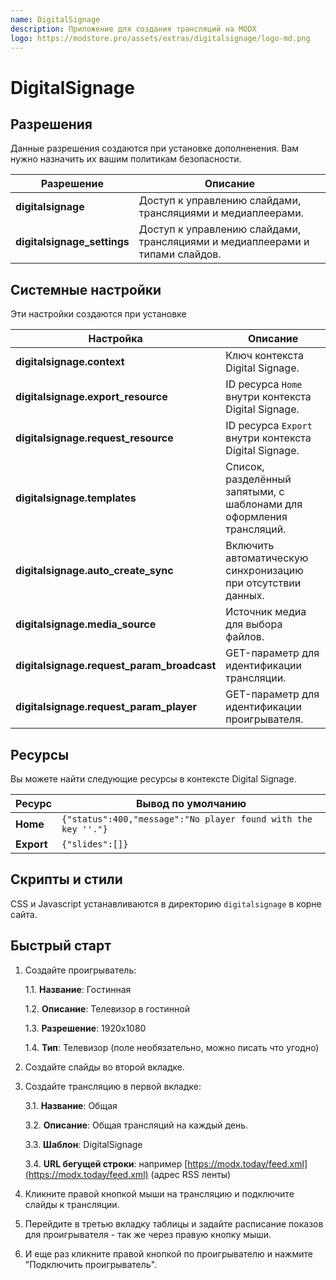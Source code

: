```yaml
---
name: DigitalSignage
description: Приложение для создания трансляций на MODX
logo: https://modstore.pro/assets/extras/digitalsignage/logo-md.png
---
```

# DigitalSignage

## Разрешения

Данные разрешения создаются при установке дополненения. Вам нужно назначить их вашим политикам безопасности.

| Разрешение                  | Описание                                                                     |
| --------------------------- | ---------------------------------------------------------------------------- |
| **digitalsignage**          | Доступ к управлению слайдами, трансляциями и медиаплеерами.                  |
| **digitalsignage_settings** | Доступ к управлению слайдами, трансляциями и медиаплеерами и типами слайдов. |

## Системные настройки

Эти настройки создаются при установке

| Настройка                                  | Описание                                                             |
| ------------------------------------------ | -------------------------------------------------------------------- |
| **digitalsignage.context**                 | Ключ контекста Digital Signage.                                      |
| **digitalsignage.export_resource**         | ID ресурса `Home` внутри контекста Digital Signage.                  |
| **digitalsignage.request_resource**        | ID ресурса `Export` внутри контекста Digital Signage.                |
| **digitalsignage.templates**               | Список, разделённый запятыми, с шаблонами для оформления трансляций. |
| **digitalsignage.auto_create_sync**        | Включить автоматическую синхронизацию при отсутствии данных.         |
| **digitalsignage.media_source**            | Источник медиа для выбора файлов.                                    |
| **digitalsignage.request_param_broadcast** | GET-параметр для идентификации трансляции.                           |
| **digitalsignage.request_param_player**    | GET-параметр для идентификации проигрывателя.                        |

## Ресурсы

Вы можете найти следующие ресурсы в контексте Digital Signage.

| Ресурс     | Вывод по умолчанию                                            |
| ---------- | ------------------------------------------------------------- |
| **Home**   | `{"status":400,"message":"No player found with the key ''."}` |
| **Export** | `{"slides":[]}`                                               |

## Скрипты и стили

CSS и Javascript устанавливаются в директорию `digitalsignage` в корне сайта.

## Быстрый старт

1. Создайте проигрыватель:

    1.1. **Название**: Гостинная

    1.2. **Описание**: Телевизор в гостинной

    1.3. **Разрешение**: 1920x1080

    1.4. **Тип**: Телевизор (поле необязательно, можно писать что угодно)

2. Создайте слайды во второй вкладке.
3. Создайте трансляцию в первой вкладке:

   3.1. **Название**: Общая

   3.2. **Описание**: Общая трансляций на каждый день.

   3.3. **Шаблон**: DigitalSignage

   3.4. **URL бегущей строки**: например [https://modx.today/feed.xml](https://modx.today/feed.xml) (адрес RSS ленты)

4. Кликните правой кнопкой мыши на трансляцию и подключите слайды к трансляции.
5. Перейдите в третью вкладку таблицы и задайте расписание показов для проигрывателя - так же через правую кнопку мыши.
6. И еще раз кликните правой кнопкой по проигрывателю и нажмите "Подключить проигрыватель".
